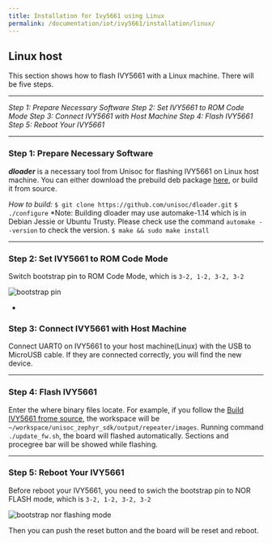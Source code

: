 ```yaml
---
title: Installation for Ivy5661 using Linux
permalink: /documentation/iot/ivy5661/installation/linux/
---
```


## Linux host
This section shows how to flash IVY5661 with a Linux machine. There will be five steps.

***
*Step 1: Prepare Necessary Software*
*Step 2: Set IVY5661 to ROM Code Mode*
*Step 3: Connect IVY5661 with Host Machine*
*Step 4: Flash IVY5661*
*Step 5: Reboot Your IVY5661*

---

### Step 1: Prepare Necessary Software
***dloader*** is a necessary tool from Unisoc for flashing IVY5661 on Linux host machine. You can either download the prebuild deb package [here](https://github.com/unisoc/dloader/releases/download/unisoc-v0.3.1/dloader_0.3.1-1_amd64.deb), or build it from source.

*How to build:*
```$ git clone https://github.com/unisoc/dloader.git```
```$ ./configure```
*Note: Building dloader may use automake-1.14 which is in Debian Jessie or Ubuntu Trusty. Please check use the command ```automake --version``` to check the version.
```$ make && sudo make install```

---

### Step 2: Set IVY5661 to ROM Code Mode
Switch bootstrap pin to ROM Code Mode, which is ```3-2, 1-2, 3-2, 3-2```

![bootstrap pin](../images/rom.jpg)

-

### Step 3: Connect IVY5661 with Host Machine
Connect UART0 on IVY5661 to your host machine(Linux) with the USB to MicroUSB cable. If they are connected correctly, you will find the new device.

---

### Step 4: Flash IVY5661
Enter the where binary files locate.
For example, if you follow the [Build IVY5661 frome source](../build/linux/), the workspace will be ```~/workspace/unisoc_zephyr_sdk/output/repeater/images```.
Running command ```./update_fw.sh```, the board will flashed automatically.
Sections and procegree bar will be showed while flashing.

---

### Step 5: Reboot Your IVY5661
Before reboot your IVY5661, you need to swich the bootstrap pin to NOR FLASH mode, which is ```3-2, 1-2, 3-2, 3-2```

![bootstrap nor flashing mode](../images/nor-flash.jpg)

Then you can push the reset button and the board will be reset and reboot.
